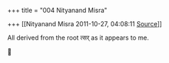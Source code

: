 +++
title = "004 Nityanand Misra"

+++
[[Nityanand Misra	2011-10-27, 04:08:11 [Source](https://groups.google.com/g/samskrita/c/wwvyPSS6uJI)]]



All derived from the root त्सर् as it appears to me.



